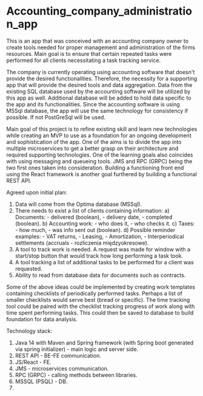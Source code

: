 # Accounting_company_administration_app

This is an app that was conceived with an accounting company owner to create tools needed for proper management and
administration of the firms resources. Main goal is to ensure that certain repeated tasks were performed for all clients
necessitating a task tracking service.

The company is currently operating using accounting software that doesn't provide the desired functionalities. Therefore, 
the necessity for a supporting app that will provide the desired tools and data aggregation. Data from the existing SQL 
database used by the accounting software will be utilized by this app as well. Additional database will be added to hold
data specific to the app and its functionalities. Since the accounting software is using MSSql database, the app will 
use the same technology for consistency if possible. If not PostGreSql will be used.

Main goal of this project is to refine existing skill and learn new technologies while creating an MVP to use as a
foundation for an ongoing development and sophistication of the app. One of the aims is to divide the app into multiple
microservices to get a better grasp on their architecture and required supporting technologies. One of the learning goals
also coincides with using messaging and queueing tools. JMS and RPC (GRPC) being the two first ones taken into consideration.
Building a functioning front end using the React framework is another goal furthered by building a functional REST API. 

Agreed upon initial plan:
1. Data will come from the Optima database (MSSql).
2. There needs to exist a list of clients containing information:
   a) Documents:
        - delivered (boolean),
        - delivery date,
        - completed (boolean).
   b) Accounting work:
        - who does it,
        - who checks it.
   c) Taxes:
        - how much,
        - was info sent out (boolean).
   d) Possible reminder examples:
        - VAT returns,
        - Leasing,
        - Amortization,
        - Interperiodical settlements (accruals - rozliczenia międzyokresowe).
3. A tool to track work is needed. A request was made for window with a start/stop button that would track how long 
performing a task took.
4. A tool tracking a list of additional tasks to be performed for a client was requested.
5. Ability to read from database data for documents such as contracts.

Some of the above ideas could be implemented by creating work templates containing checklists of periodically performed 
tasks. Perhaps a list of smaller checklists would serve best (bread or specific). The time tracking tool could be paired
with the checklist tracking progress of work along with time spent performing tasks. This could then be saved to database
to build foundation for data analysis.

Technology stack:
1. Java 14 with Maven and Spring framework (with Spring boot generated via spring initializer) - main logic and server side.
2. REST API - BE-FE communication.
3. JS/React - FE.
4. JMS - microservices communication.
5. RPC (GRPC) - calling methods between libraries.
6. MSSQL (PSQL) - DB.
7. 